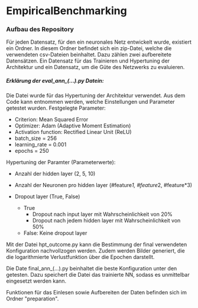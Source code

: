 # EmpiricalBenchmarking

### Aufbau des Repository
Für jeden Datensatz, für den ein neuronales Netz entwickelt wurde, existiert ein Ordner. 
In diesem Ordner befindet sich ein zip-Datei, welche die verwendeten csv-Dateien beinhaltet.
Dazu zählen zwei aufbereitete Datensätzen. 
Ein Datensatz für das Trainieren und Hypertuning der Architektur und ein Datensatz, um die Güte des Netzwerks zu evaluieren.

##### Erklärung der eval_ann_(...).py Datein:
Die Datei  wurde für das Hypertuning der Architektur verwendet. Aus dem Code kann entnommen werden, welche Einstellungen und Parameter getestet wurden.
Festgelegte Parameter:
- Criterion: Mean Squared Error
- Optimizer: Adam (Adaptive Moment Estimation)
- Activation function: Rectified Linear Unit (ReLU)
- batch_size = 256
- learning_rate = 0.001
- epochs = 250

Hypertuning der Paramter (Parameterwerte):
- Anzahl der hidden layer (2, 5, 10)
- Anzahl der Neuronen pro hidden layer (#feature*1, #feature*2, #feature*3)

- Dropout layer (True, False)
	- True
		+ Dropout nach input layer mit Wahrscheinlichkeit von 20%
		+ Dropout nach jedem hidden layer mit Wahrscheinlichkeit von 50%
	- False: Keine dropout layer



Mit der Datei hpt_outcome.py kann die Bestimmung der final verwendeten Konfiguration nachvollzogen werden. 
Zudem werden Bilder generiert, die die logarithmierte Verlustfunktion über die Epochen darstellt.

Die Date final_ann_(...).py beinhaltet die beste Konfiguration unter den getesten. 
	Dazu speichert die Datei das trainierte NN, sodass es unmittelbar eingesetzt werden kann. 


Funktionen für das Einlesen sowie Aufbereiten der Daten befinden sich im Ordner "preparation".
